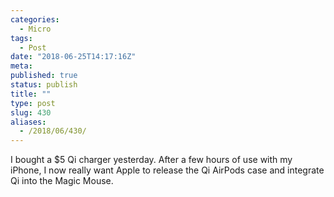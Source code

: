 ```yaml
---
categories:
  - Micro
tags:
  - Post
date: "2018-06-25T14:17:16Z"
meta:
published: true
status: publish
title: ""
type: post
slug: 430
aliases:
  - /2018/06/430/
---
```

<p>I bought a $5 Qi charger yesterday. After a few hours of use with my iPhone, I now really want Apple to release the Qi AirPods case and integrate Qi into the Magic Mouse.</p>
